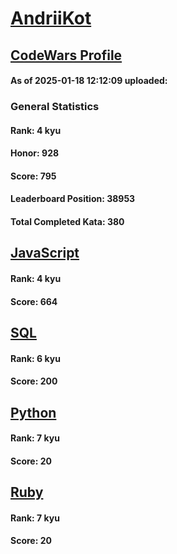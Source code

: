 # [AndriiKot](https://www.codewars.com/users/AndriiKot)

## [CodeWars Profile](https://www.codewars.com/users/AndriiKot)

#### As of 2025-01-18 12:12:09 uploaded:

### General Statistics

#### Rank: 4 kyu

#### Honor: 928

#### Score: 795

#### Leaderboard Position: 38953

#### Total Completed Kata: 380



## [JavaScript](https://github.com/AndriiKot/JavaScript__CodeWars)

#### Rank: 4 kyu

#### Score: 664


## [SQL](https://github.com/AndriiKot/SQL__CodeWars)

#### Rank: 6 kyu

#### Score: 200


## [Python](https://github.com/AndriiKot/Python__CodeWars)

#### Rank: 7 kyu

#### Score: 20


## [Ruby](https://github.com/AndriiKot/Ruby__CodeWars)

#### Rank: 7 kyu

#### Score: 20


